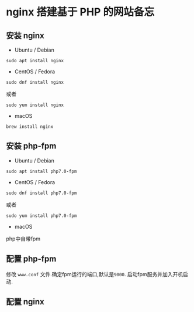 # nginx 搭建基于 PHP 的网站备忘

## 安装 nginx

* Ubuntu / Debian

```
sudo apt install nginx
```

* CentOS / Fedora

```
sudo dnf install nginx
```

或者

```
sudo yum install nginx
```

* macOS 

```
brew install nginx
```

## 安装 php-fpm

* Ubuntu / Debian

```
sudo apt install php7.0-fpm
```

* CentOS / Fedora

```
sudo dnf install php7.0-fpm
```

或者

```
sudo yum install php7.0-fpm
```

* macOS 

php中自带fpm

## 配置 php-fpm

修改 `www.conf` 文件.确定fpm运行的端口,默认是`9000`.
启动fpm服务并加入开机启动.

## 配置 nginx


